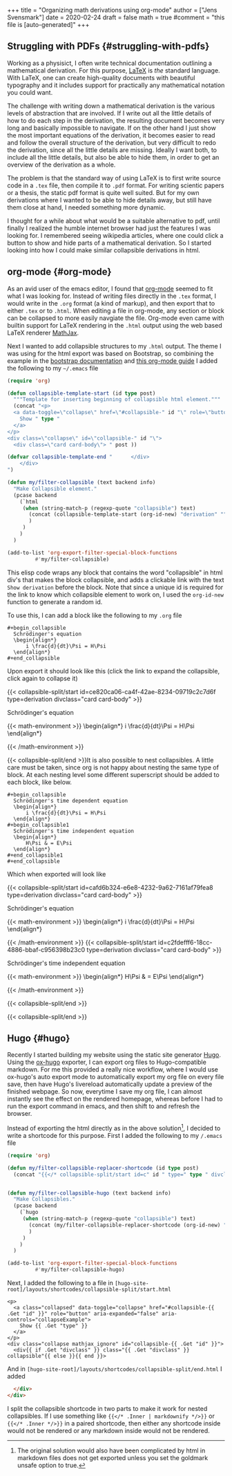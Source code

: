 +++
title = "Organizing math derivations using org-mode"
author = ["Jens Svensmark"]
date = 2020-02-24
draft = false
math = true
#comment = "this file is [auto-generated]"
+++

## Struggling with PDFs {#struggling-with-pdfs}

Working as a physisict, I often write technical documentation
outlining a mathematical derivation. For this purpose, [LaTeX](https://www.latex-project.org/) is _the_
standard language. With LaTeX, one can create high-quality documents
with beautiful typography and it includes support for practically any
mathematical notation you could want.

The challenge with writing down a mathematical derivation is the
various levels of abstraction that are involved. If I write out all
the little details of how to do each step in the derivation, the
resulting document becomes very long and basically impossible to
navigate. If on the other hand I just show the most important
equations of the derivation, it becomes easier to read and follow the
overall structure of the derivation, but very difficult to redo the
derivation, since all the little details are missing. Ideally I want
both, to include all the little details, but also be able to hide
them, in order to get an overview of the derivation as a whole.

The problem is that the standard way of using LaTeX is to first write
source code in a `.tex` file, then compile it to `.pdf` format. For
writing scientic papers or a thesis, the static pdf format is quite
well suited. But for my own derivations where I wanted to be able to
hide details away, but still have them close at hand, I needed
something more dynamic.

I thought for a while about what would be a suitable alternative to
pdf, until finally I realized the humble internet browser had just the
features I was looking for. I remembered seeing wikipedia articles,
where one could click a button to show and hide parts of a
mathematical derivation. So I started looking into how I could
make similar collapsible derivations in html.


## org-mode {#org-mode}

As an avid user of the emacs editor, I found that [org-mode](https://orgmode.org/) seemed to
fit what I was looking for. Instead of writing files directly in the
`.tex` format, I would write in the `.org` format (a kind of markup),
and then export that to either `.tex` or to `.html`. When editing a
file in org-mode, any section or block can be collapsed to more easily
navgiate the file. Org-mode even came with builtin support for LaTeX
rendering in the `.html` output using the web based LaTeX renderer
[MathJax](https://www.mathjax.org/).

Next I wanted to add collapsible structures to my `.html` output.  The
theme I was using for the html export was based on Bootstrap, so
combining the example in the [bootstrap documentation](https://getbootstrap.com/docs/4.0/components/collapse/#example) and [this org-mode
guide](https://orgmode.org/manual/Advanced-Export-Configuration.html) I added the following to my `~/.emacs` file

```lisp
(require 'org)

(defun collapsible-template-start (id type post)
  """Template for inserting beginning of collapsible html element."""
  (concat "<p>
  <a data-toggle=\"collapse\" href=\"#collapsible-" id "\" role=\"button\" aria-expanded=\"false\" aria-controls=\"collapseExample\">
    Show " type "
  </a>
</p>
<div class=\"collapse\" id=\"collapsible-" id "\">
  <div class=\"card card-body\"> " post ))

(defvar collapsible-template-end "      </div>
    </div>
")

(defun my/filter-collapsible (text backend info)
  "Make Collapsible element."
  (pcase backend
    (`html
     (when (string-match-p (regexp-quote "collapsible") text)
       (concat (collapsible-template-start (org-id-new) "derivation" "") text collapsible-template-end)
       )
     )
    )
  )

(add-to-list 'org-export-filter-special-block-functions
	     #'my/filter-collapsible)
```

This elisp code wraps any block that contains the word "collapsible"
in html div's that makes the block collapsible, and adds a clickable
link with the text `Show derivation` before the block. Note that since
a unique id is required for the link to know which collapsible element
to work on, I used the `org-id-new` function to generate a random id.

To use this, I can add a block like the following to my `.org` file

```nil
#+begin_collapsible
  Schrödinger's equation
  \begin{align*}
      i \frac{d}{dt}\Psi = H\Psi
  \end{align*}
#+end_collapsible
```

Upon export it should look like this (click the link to expand the
collapsible, click again to collapse it)

{{< collapsible-split/start id=ce820ca06-ca4f-42ae-8234-09719c2c7d6f type=derivation divclass="card card-body" >}}<div class="collapsible">
  <div></div>

Schrödinger's equation

{{< math-environment >}}
\begin{align*}
    i \frac{d}{dt}\Psi = H\Psi
\end{align*}

{{< /math-environment >}}

</div>

{{< collapsible-split/end >}}It is also possible to nest collapsibles. A little care must be taken,
since org is not happy about nesting the same type of block. At each
nesting level some different superscript should be added to each
block, like below.

```nil
#+begin_collapsible
  Schrödinger's time dependent equation
  \begin{align*}
      i \frac{d}{dt}\Psi = H\Psi
  \end{align*}
#+begin_collapsible1
  Schrödinger's time independent equation
  \begin{align*}
      H\Psi & = E\Psi
  \end{align*}
#+end_collapsible1
#+end_collapsible
```

Which when exported will look like

{{< collapsible-split/start id=cafd6b324-e6e8-4232-9a62-7161af79fea8 type=derivation divclass="card card-body" >}}<div class="collapsible">
  <div></div>

Schrödinger's equation

{{< math-environment >}}
\begin{align*}
    i \frac{d}{dt}\Psi = H\Psi
\end{align*}

{{< /math-environment >}}
{{< collapsible-split/start id=c2fdefff6-18cc-4886-bbaf-c956398b23c0 type=derivation divclass="card card-body" >}}<div class="collapsible1">
  <div></div>

Schrödinger's time independent equation

{{< math-environment >}}
\begin{align*}
    H\Psi & = E\Psi
\end{align*}

{{< /math-environment >}}

</div>

{{< collapsible-split/end >}}

</div>

{{< collapsible-split/end >}}


## Hugo {#hugo}

Recently I started building my website using the static site generator
[Hugo](https://gohugo.io/). Using the [ox-hugo](https://ox-hugo.scripter.co/) exporter, I can export org files to
Hugo-compatible markdown. For me this provided a really nice workflow,
where I would use ox-hugo's auto export mode to automatically export
my org file on every file save, then have Hugo's livereload
automatically update a preview of the finished webpage. So now,
everytime I save my org file, I can almost instantly see the effect on
the rendered homepage, whereas before I had to run the export command
in emacs, and then shift to and refresh the browser.

Instead of exporting the html directly as in the above solution[^fn:1],
I decided to write a shortcode for this purpose. First I added the
following to my `/.emacs` file

```lisp
(require 'org)

(defun my/filter-collapsible-replacer-shortcode (id type post)
  (concat "{{</* collapsible-split/start id=c" id " type=" type " divclass=\"card card-body\" */>}}"  post ))


(defun my/filter-collapsible-hugo (text backend info)
  "Make Collapsibles."
  (pcase backend
    (`hugo
     (when (string-match-p (regexp-quote "collapsible") text)
       (concat (my/filter-collapsible-replacer-shortcode (org-id-new) "derivation" "") text "{{</* collapsible-split/end */>}}")
       )
     )
    )
  )

(add-to-list 'org-export-filter-special-block-functions
	     #'my/filter-collapsible-hugo)
```

Next, I added the following to a file in
`[hugo-site-root]/layouts/shortcodes/collapsible-split/start.html`

```nil
<p>
  <a class="collapsed" data-toggle="collapse" href="#collapsible-{{ .Get "id" }}" role="button" aria-expanded="false" aria-controls="collapseExample">
    Show {{ .Get "type" }}
  </a>
</p>
<div class="collapse mathjax_ignore" id="collapsible-{{ .Get "id" }}">
  <div{{ if .Get "divclass" }} class="{{ .Get "divclass" }} collapsible"{{ else }}{{ end }}>
```

And in `[hugo-site-root]/layouts/shortcodes/collapsible-split/end.html` I added

```html
  </div>
</div>
```

I split the collapsible shortcode in two parts to make it work for
nested collapsibles. If I use something like `{{</* .Inner |
markdownify */>}}` or `{{</* .Inner */>}}` in a paired shortcode, then
either any shortcode inside would not be rendered or any markdown
inside would not be rendered.

[^fn:1]: The original solution would also have been complicated by html in markdown files does not get exported unless you set the goldmark unsafe option to true.
